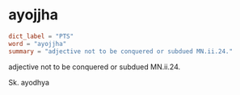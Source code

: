 # ayojjha

``` toml
dict_label = "PTS"
word = "ayojjha"
summary = "adjective not to be conquered or subdued MN.ii.24."
```

adjective not to be conquered or subdued MN.ii.24.

Sk. ayodhya

